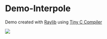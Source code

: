 # Demo-Interpole


  Demo created with [Raylib](https://www.raylib.com/) using [Tiny C Compiler](https://bellard.org/tcc/)


![](http://screens.anatagawa.fr/screen_2019-03-20_17-45-52.png)

